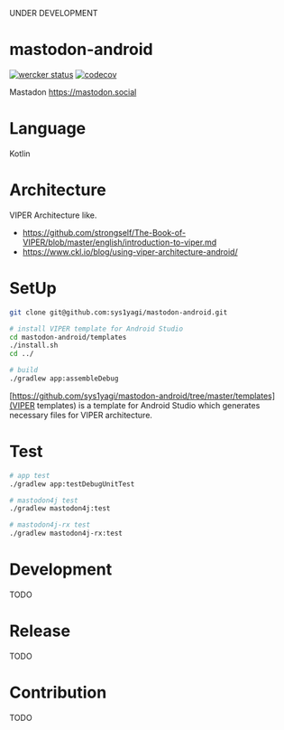 
UNDER DEVELOPMENT

# mastodon-android

[![wercker status](https://app.wercker.com/status/f1349138cc7a3c6ba5275ee2136560ed/s/master "wercker status")](https://app.wercker.com/project/byKey/f1349138cc7a3c6ba5275ee2136560ed)
[![codecov](https://codecov.io/gh/sys1yagi/mastodon-android/branch/master/graph/badge.svg)](https://codecov.io/gh/sys1yagi/mastodon-android)

Mastadon  https://mastodon.social

# Language

Kotlin

# Architecture

VIPER Architecture like.

- https://github.com/strongself/The-Book-of-VIPER/blob/master/english/introduction-to-viper.md
- https://www.ckl.io/blog/using-viper-architecture-android/

# SetUp

```sh
git clone git@github.com:sys1yagi/mastodon-android.git

# install VIPER template for Android Studio
cd mastodon-android/templates
./install.sh
cd ../

# build
./gradlew app:assembleDebug
```

[https://github.com/sys1yagi/mastodon-android/tree/master/templates](VIPER templates) is a template for Android Studio which generates necessary files for VIPER architecture.

# Test

```sh
# app test
./gradlew app:testDebugUnitTest

# mastodon4j test
./gradlew mastodon4j:test

# mastodon4j-rx test
./gradlew mastodon4j-rx:test
```

# Development

TODO

# Release

TODO

# Contribution

TODO

